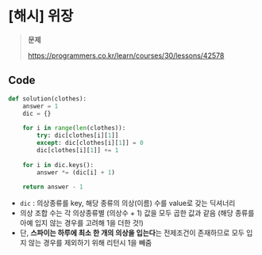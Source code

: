 # [해시] 위장

> **문제**
>
> https://programmers.co.kr/learn/courses/30/lessons/42578



## Code

```python
def solution(clothes):
    answer = 1
    dic = {}
    
    for i in range(len(clothes)):
        try: dic[clothes[i][1]]
        except: dic[clothes[i][1]] = 0
        dic[clothes[i][1]] += 1
        
    for i in dic.keys():
        answer *= (dic[i] + 1)
    
    return answer - 1
```

* `dic` :  의상종류를 key, 해당 종류의 의상(이름) 수를 value로 갖는 딕셔너리
* 의상 조합 수는 각 의상종류별 (의상수 + 1) 값을 모두 곱한 값과 같음 (해당 종류를 아예 입지 않는 경우를 고려해 1을 더한 것!)
* 단, **스파이는 하루에 최소 한 개의 의상을 입는다**는 전제조건이 존재하므로 모두 입지 않는 경우를 제외하기 위해 리턴시 1을 빼줌